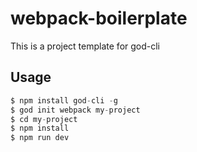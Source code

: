 # webpack-boilerplate

This is a project template for god-cli

## Usage
``` javascript
$ npm install god-cli -g
$ god init webpack my-project
$ cd my-project
$ npm install
$ npm run dev
```
